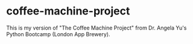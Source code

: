 # coffee-machine-project
 This is my version of "The Coffee Machine Project" from Dr. Angela Yu's Python Bootcamp (London App Brewery).
